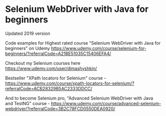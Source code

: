 # Selenium WebDriver with Java for beginners
Updated 2019 version

Code examples for Highest rated course "Selenium WebDriver with Java for beginners" on Udemy
https://www.udemy.com/course/selenium-for-beginners/?referralCode=A21BE51035C15406EFA4/

Checkout my Selenium courses here https://www.udemy.com/user/dimashyshkin/

Bestseller "XPath locators for Selenium" course - https://www.udemy.com/course/xpath-locators-for-selenium/?referralCode=ACB28329B5AC2333DDCC/

And to become Selenium pro, "Advanced Selenium WebDriver with Java and TestNG" course - https://www.udemy.com/course/advanced-selenium-webdriver/?referralCode=3B2C78FCD0550DEA0920/
